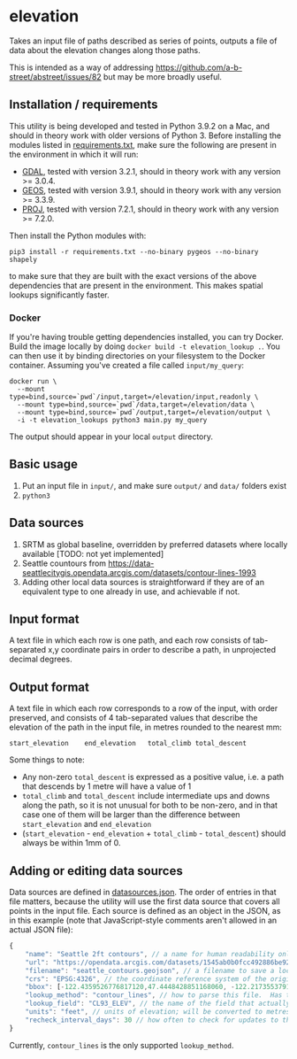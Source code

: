 # elevation

Takes an input file of paths described as series of points, outputs a file of data about the elevation changes along those paths.

This is intended as a way of addressing https://github.com/a-b-street/abstreet/issues/82 but may be more broadly useful.

## Installation / requirements

This utility is being developed and tested in Python 3.9.2 on a Mac, and should in theory work with older versions of Python 3.  Before installing the modules listed in [requirements.txt](requirements.txt), make sure the following are present in the environment in which it will run:

* [GDAL](https://www.gdal.org/), tested with version 3.2.1, should in theory work with any version >= 3.0.4.
* [GEOS](https://trac.osgeo.org/geos), tested with version 3.9.1, should in theory work with any version >= 3.3.9.
* [PROJ](https://proj.org/), tested with version 7.2.1, should in theory work with any version >= 7.2.0.

Then install the Python modules with:

`pip3 install -r requirements.txt --no-binary pygeos --no-binary shapely`

to make sure that they are built with the exact versions of the above dependencies that are present in the environment.  This makes spatial lookups significantly faster.

### Docker

If you're having trouble getting dependencies installed, you can try Docker. Build the image locally by doing `docker build -t elevation_lookup .`. You can then use it by binding directories on your filesystem to the Docker container. Assuming you've created a file called `input/my_query`:

```
docker run \
  --mount type=bind,source=`pwd`/input,target=/elevation/input,readonly \
  --mount type=bind,source=`pwd`/data,target=/elevation/data \
  --mount type=bind,source=`pwd`/output,target=/elevation/output \
  -i -t elevation_lookups python3 main.py my_query
```

The output should appear in your local `output` directory.

## Basic usage

1. Put an input file in `input/`, and make sure `output/` and `data/` folders exist
2. `python3`

## Data sources

1. SRTM as global baseline, overridden by preferred datasets where locally available [TODO: not yet implemented]
2. Seattle countours from https://data-seattlecitygis.opendata.arcgis.com/datasets/contour-lines-1993
3. Adding other local data sources is straightforward if they are of an equivalent type to one already in use, and achievable if not.

## Input format

A text file in which each row is one path, and each row consists of tab-separated x,y coordinate pairs in order to describe a path, in unprojected decimal degrees.

## Output format

A text file in which each row corresponds to a row of the input, with order preserved, and consists of 4 tab-separated values that describe the elevation of the path in the input file, in metres rounded to the nearest mm:

`start_elevation	end_elevation	total_climb	total_descent`

Some things to note:

* Any non-zero `total_descent` is expressed as a positive value, i.e. a path that descends by 1 metre will have a value of 1
* `total_climb` and `total_descent` include intermediate ups and downs along the path, so it is not unusual for both to be non-zero, and in that case one of them will be larger than the difference between `start_elevation` and `end_elevation`
* (`start_elevation` - `end_elevation` + `total_climb` - `total_descent`) should always be within 1mm of 0.

## Adding or editing data sources

Data sources are defined in [datasources.json](datasources.json).  The order of entries in that file matters, because the utility will use the first data source that covers all points in the input file.  Each source is defined as an object in the JSON, as in this example (note that JavaScript-style comments aren't allowed in an actual JSON file):

```javascript
{
	"name": "Seattle 2ft contours", // a name for human readability only
	"url": "https://opendata.arcgis.com/datasets/1545ab0b0fcc492886be92be25a9faa5_0.geojson",
	"filename": "seattle_contours.geojson", // a filename to save a local copy as, into the data/ directory
	"crs": "EPSG:4326", // the coordinate reference system of the original data file.  Any CRS that PROJ can handle works; files will be converted to EPSG:4326 on loading if they aren't already in that
	"bbox": [-122.4359526776817120,47.4448428851168060, -122.2173553791662357,47.7779711955390596], // WSEN coordinates for the area covered by this file
	"lookup_method": "contour_lines", // how to parse this file.  Has to have a pathway set up in data.py
	"lookup_field": "CL93_ELEV", // the name of the field that actually has elevations in it
	"units": "feet", // units of elevation; will be converted to metres if they aren't already
	"recheck_interval_days": 30 // how often to check for updates to the original source file
}
```

Currently, `contour_lines` is the only supported `lookup_method`.




